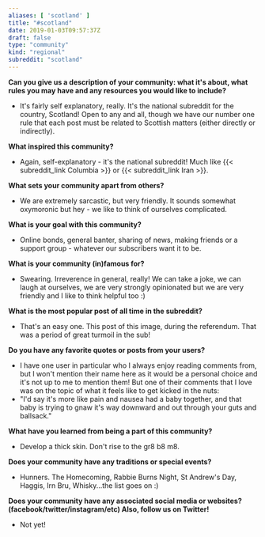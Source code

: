 ```yaml
---
aliases: [ 'scotland' ]
title: "#scotland"
date: 2019-01-03T09:57:37Z
draft: false
type: "community"
kind: "regional"
subreddit: "scotland"
---
```


**Can you give us a description of your community: what it's about, what rules you may have and any resources you would like to include?**

* It's fairly self explanatory, really. It's the national subreddit for the country, Scotland! Open to any and all, though we have our number one rule that each post must be related to Scottish matters (either directly or indirectly).

**What inspired this community?**

* Again, self-explanatory - it's the national subreddit! Much like {{< subreddit_link Columbia >}} or {{< subreddit_link Iran >}}.

**What sets your community apart from others?**

* We are extremely sarcastic, but very friendly. It sounds somewhat oxymoronic but hey - we like to think of ourselves complicated.

**What is your goal with this community?**

* Online bonds, general banter, sharing of news, making friends or a support group - whatever our subscribers want it to be.

**What is your community (in)famous for?**

* Swearing. Irreverence in general, really! We can take a joke, we can laugh at ourselves, we are very strongly opinionated but we are very friendly and I like to think helpful too :)

**What is the most popular post of all time in the subreddit?**

* That's an easy one. This post of this image, during the referendum. That was a period of great turmoil in the sub!

**Do you have any favorite quotes or posts from your users?**

* I have one user in particular who I always enjoy reading comments from, but I won't mention their name here as it would be a personal choice and it's not up to me to mention them! But one of their comments that I love was on the topic of what it feels like to get kicked in the nuts:
* "I'd say it's more like pain and nausea had a baby together, and that baby is trying to gnaw it's way downward and out through your guts and ballsack."

**What have you learned from being a part of this community?**

* Develop a thick skin. Don't rise to the gr8 b8 m8.

**Does your community have any traditions or special events?**

* Hunners. The Homecoming, Rabbie Burns Night, St Andrew's Day, Haggis, Irn Bru, Whisky...the list goes on :)

**Does your community have any associated social media or websites? (facebook/twitter/instagram/etc) Also, follow us on Twitter!**

* Not yet!

